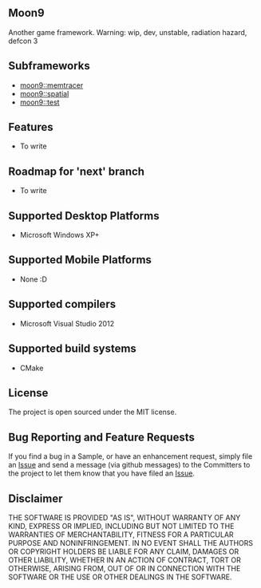 ## Moon9
Another game framework. Warning: wip, dev, unstable, radiation hazard, defcon 3

## Subframeworks
- [moon9::memtracer](https://github.com/r-lyeh/moon9/tree/master/src/moon9/memtracer)
- [moon9::spatial](https://github.com/r-lyeh/moon9/tree/master/src/moon9/spatial)
- [moon9::test](https://github.com/r-lyeh/moon9/tree/master/src/moon9/test)

## Features
- To write

## Roadmap for 'next' branch
- To write

## Supported Desktop Platforms
- Microsoft Windows XP+

## Supported Mobile Platforms
- None :D

## Supported compilers
- Microsoft Visual Studio 2012

## Supported build systems
- CMake

## License
The project is open sourced under the MIT license.

## Bug Reporting and Feature Requests
If you find a bug in a Sample, or have an enhancement request, simply file an
[Issue](https://github.com/r-lyeh/moon9/issues) and send a message (via github messages)
to the Committers to the project to let them know that you have filed
an [Issue](https://github.com/r-lyeh/moon9/issues).

## Disclaimer
THE SOFTWARE IS PROVIDED "AS IS", WITHOUT WARRANTY OF ANY KIND, EXPRESS OR IMPLIED,
INCLUDING BUT NOT LIMITED TO THE WARRANTIES OF MERCHANTABILITY, FITNESS FOR A
PARTICULAR PURPOSE AND NONINFRINGEMENT. IN NO EVENT SHALL THE AUTHORS OR COPYRIGHT
HOLDERS BE LIABLE FOR ANY CLAIM, DAMAGES OR OTHER LIABILITY, WHETHER IN AN ACTION OF CONTRACT,
TORT OR OTHERWISE, ARISING FROM, OUT OF OR IN CONNECTION WITH THE SOFTWARE OR THE USE OR
OTHER DEALINGS IN THE SOFTWARE.
